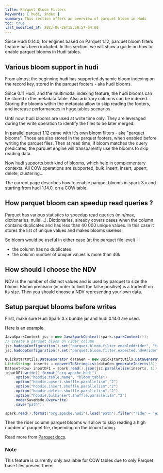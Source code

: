```yaml
---
title: Parquet Bloom Filters
keywords: [ hudi, index ]
summary: This section offers an overview of parquet bloom in Hudi
toc: true
last_modified_at: 2023-06-26T15:59:57-04:00
---
```


Since Hudi 0.14.0, for engines based on Parquet 1.12, parquet bloom filters feature has been included. In this section, we will show a guide on how to enable parquet blooms in Hudi tables.

## Various bloom support in hudi

From almost the beginning hudi has supported dynamic bloom indexing on the record key, stored in the parquet footers - aka hudi blooms. 

Since 0.11 Hudi, and the multimodal indexing feature, the hudi blooms can be stored in the metadata table. Also arbitrary columns can be indexed. Storing the blooms within the metadata allow to skip reading the footers, and increase performances in huge tables scenarios.

Until now, hudi blooms are used at write time only. They are leveraged during the write operation to identify the files to be later merged.

In parallel parquet 1.12 came with it's own bloom filters - aka "parquet blooms". Those are also stored in the parquet footers, when enabled before writing the parquet files. Then at read time, if bloom matches the query predicates, the parquet engine will transparently use the blooms to skip reading data.

Now hudi supports both kind of blooms, which help in complementary contexts. All COW operations are supported, bulk_insert, insert, upsert, delete, clustering...

The current page describes how to enable parquet blooms in spark 3.x and starting from hudi 1.14.0, on a COW table.

## How parquet bloom can speedup read queries ?

Parquet has various statistics to speedup read queries (min/max, dictionaries, nulls ...). Dictionaries, already covers
cases when the column contains duplicates and has less than 40 000 unique values. In this case it stores the list of
unique values and makes blooms useless.

So bloom would be useful in either case (at the parquet file level) :

- the column has no duplicates
- the column number of unique values is more than 40k

## How should I choose the NDV

NDV is the number of distinct values and is used by parquet to size the bloom. Bloom precision (in order to limit the
false positive) is a tradeoff on its size. Then you should choose a NDV representing your own data.

## Setup parquet blooms before writes

First, make sure Hudi Spark 3.x bundle jar and hudi 0.14.0 are used.

Here is an example.

```java
JavaSparkContext jsc = new JavaSparkContext(spark.sparkContext());
// create a parquet bloom on rider column
jsc.hadoopConfiguration().set("parquet.bloom.filter.enabled#rider", "true")
jsc.hadoopConfiguration().set("parquet.bloom.filter.expected.ndv#rider", "20")

QuickstartUtils.DataGenerator dataGen = new QuickstartUtils.DataGenerator();
List<String> inserts = convertToStringList(dataGen.generateInserts(3));
Dataset<Row> inputDF1 = spark.read().json(jsc.parallelize(inserts, 1));
inputDF1.write().format("org.apache.hudi")
	.option("hoodie.table.name", "bloom_table")
    .option("hoodie.upsert.shuffle.parallelism","2")
    .option("hoodie.insert.shuffle.parallelism","2")
    .option("hoodie.delete.shuffle.parallelism","2")
    .option("hoodie.bulkinsert.shuffle.parallelism","2")
    .mode(SaveMode.Overwrite)
    .save("path");

spark.read().format("org.apache.hudi").load("path").filter("rider = 'easy'").count();
```

Then the rider column parquet blooms will allow to skip reading a high number of parquet file, depending on the bloom tuning.

Read more from [Parquet docs](https://github.com/apache/parquet-mr/tree/parquet-1.12.x/parquet-hadoop).

### Note

This feature is currently only available for COW tables due to only Parquet base files present there.